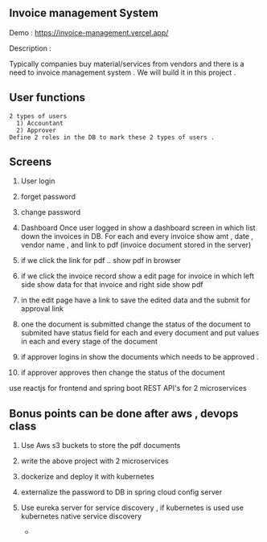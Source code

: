 Invoice management System
-------------------------

Demo : https://invoice-management.vercel.app/

Description :

 Typically companies buy material/services from vendors and there is a need to invoice
 management system . We will build it in this project .
 
 User functions 
 --------------
    2 types of users 
	  1) Accountant 
	  2) Approver 
	Define 2 roles in the DB to mark these 2 types of users .
	
Screens 
------
1) User login 
2) forget password 
3) change password 
4) Dashboard 
     Once user logged in show a dashboard screen in which list down the invoices in DB.
	 For each and every invoice show amt , date , vendor name , and link to pdf (invoice
	  document stored in the server)
	  
5) if we click the link for pdf .. show pdf in browser 
6) if we click the invoice record show a edit page for invoice in which left side 
    show data for that invoice and right side show pdf 
7) in the edit page have a link to save the edited data and the submit for approval link
8) one the document is submitted change the status of the document  to submited 
      have status field for each and every document and put values in each and every stage
      of the document 
9) if approver logins in show the documents which needs to be approved .
10) if approver approves then change the status of the document 

 use reactjs for frontend and spring boot REST API's for 2 microservices


Bonus points  can be done after aws , devops class
---------------------------------------------------
1) Use Aws s3 buckets to store the pdf documents 
2) write the above project with 2 microservices 
3) dockerize and deploy it with kubernetes 
4) externalize the password to DB in spring cloud config server 
5) Use eureka server for service discovery , if kubernetes is used use kubernetes
    native service discovery 
 
    -   
